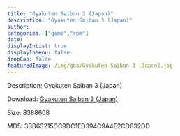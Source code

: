 ```yaml
---
title: "Gyakuten Saiban 3 (Japan)"
description: "Gyakuten Saiban 3 (Japan)"
author: 
categories: ["game","rom"]
date: 
displayInList: true
displayInMenu: false
dropCap: false
featuredImage: /img/gba/Gyakuten Saiban 3 [Japan].jpg
---
```


Description: Gyakuten Saiban 3 (Japan)

Download: <a style="text-decoration:underline;" href="https://mega.nz/#!jbRAnKCa!oqQqMyqG7MfebCqcUxTEzJ2Ghf8LPFOxCPH5N2LK4lo" target = "_blank" rel = "nofollow" > Gyakuten Saiban 3 (Japan)</a>

Size: 8388608

MD5: 3BB63215DC9DC1ED394C9A4E2CD632DD

